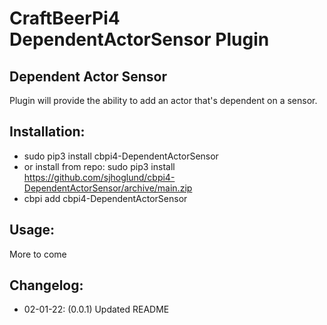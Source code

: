 # CraftBeerPi4 DependentActorSensor Plugin

## Dependent Actor Sensor ##
Plugin will provide the ability to add an actor that's dependent on a sensor.

## Installation: ##
* sudo pip3 install cbpi4-DependentActorSensor
* or install from repo: sudo pip3 install https://github.com/sjhoglund/cbpi4-DependentActorSensor/archive/main.zip
* cbpi add cbpi4-DependentActorSensor

## Usage: ##
More to come

## Changelog: ##
* 02-01-22: (0.0.1) Updated README